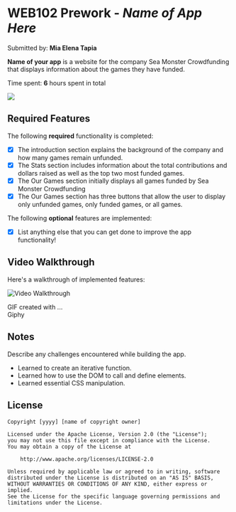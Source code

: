 # WEB102 Prework - *Name of App Here*

Submitted by: **Mia Elena Tapia**


**Name of your app** is a website for the company Sea Monster Crowdfunding that displays information about the games they have funded.

Time spent: **6** hours spent in total

<img src="https://media.giphy.com/media/e4DOfI9uqn9rHVmeVb/giphy.gif">


## Required Features

The following **required** functionality is completed:

* [x] The introduction section explains the background of the company and how many games remain unfunded.
* [x] The Stats section includes information about the total contributions and dollars raised as well as the top two most funded games.
* [x] The Our Games section initially displays all games funded by Sea Monster Crowdfunding
* [x] The Our Games section has three buttons that allow the user to display only unfunded games, only funded games, or all games.

The following **optional** features are implemented:

* [x] List anything else that you can get done to improve the app functionality!

## Video Walkthrough

Here's a walkthrough of implemented features:

<img src='(https://media.giphy.com/media/IfewE0BHDz1fX0GyJ1/giphy.gif)' title='Video Walkthrough' width='' alt='Video Walkthrough'/>

GIF created with ...  
Giphy

## Notes

Describe any challenges encountered while building the app.
- Learned to create an iterative function.
- Learned how to use the DOM to call and define elements.
- Learned essential CSS manipulation.

## License

    Copyright [yyyy] [name of copyright owner]

    Licensed under the Apache License, Version 2.0 (the "License");
    you may not use this file except in compliance with the License.
    You may obtain a copy of the License at

        http://www.apache.org/licenses/LICENSE-2.0

    Unless required by applicable law or agreed to in writing, software
    distributed under the License is distributed on an "AS IS" BASIS,
    WITHOUT WARRANTIES OR CONDITIONS OF ANY KIND, either express or implied.
    See the License for the specific language governing permissions and
    limitations under the License.
